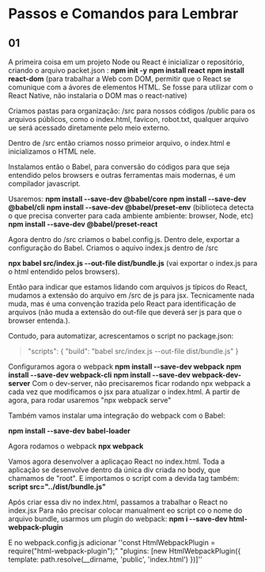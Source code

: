 # Passos e Comandos para Lembrar

## 01

A primeira coisa em um projeto Node ou React é inicializar o repositório, criando o arquivo packet.json : **npm init -y**
**npm install react**
**npm install react-dom** (para trabalhar a Web com DOM, permitir que o React se comunique com a ávores de elementos HTML. Se fosse para utilizar com o React Native, não instalaria o DOM mas o react-native)

Criamos pastas para organização:
/src para nossos códigos
/public para os arquivos públicos, como o index.html, favicon, robot.txt, qualquer arquivo ue será acessado diretamente pelo meio externo.

Dentro de /src então criamos nosso primeior arquivo, o index.html e inicializamos o HTML nele.

Instalamos então o Babel, para conversão do códigos para que seja entendido pelos browsers e outras ferramentas mais modernas, é um compilador javascript.

Usaremos: 
**npm install --save-dev @babel/core**
**npm install --save-dev @babel/cli**
**npm install --save-dev @babel/preset-env** (biblioteca detecta o que precisa converter para cada ambiente ambiente: browser, Node, etc)
**npm install --save-dev @babel/preset-react**

Agora dentro do /src criamos o babel.config.js. Dentro dele, exportar a configuração do Babel.
Criamos o aquivo index.js dentro de /src

**npx babel src/index.js --out-file dist/bundle.js** (vai exportar o index.js para o html entendido pelos browsers).

Então para indicar que estamos lidando com arquivos js típicos do React, mudamos a extensão do arquivo em /src de js para jsx. Tecnicamente nada muda, mas é uma convenção trazida pelo React para identificação de arquivos (não muda a extensão do out-file que deverá ser js para que o browser entenda.).

Contudo, para automatizar, acrescentamos o script no package.json:
>"scripts": {
>  "build": "babel src/index.js --out-file dist/bundle.js"
>}

Configuramos agora o webpack
**npm install --save-dev webpack**
**npm install --save-dev webpack-cli**
**npm install  --save-dev webpack-dev-server**
Com o dev-server, não precisaremos ficar rodando npx webpack a cada vez que modificamos o jsx para atualizar o index.html. A partir de agora, para rodar usaremos "npx webpack serve"

Também vamos instalar uma integração do webpack com o Babel:

**npm install --save-dev babel-loader**

Agora rodamos o webpack
**npx webpack**

Vamos agora desenvolver a aplicaçao React no index.html.
Toda a aplicação se desenvolve dentro da única div criada no body, que chamamos de "root". E importamos o script com a devida tag também:
**script src="../dist/bundle.js"**  

Após criar essa div no index.html, passamos a trabalhar o React no index.jsx
Para não precisar colocar manualment eo script co o nome do arquivo bundle, usarmos um plugin do webpack:
**npm i --save-dev html-webpack-plugin**  

E no webpack.config.js adicionar ''const HtmlWebpackPlugin = require("html-webpack-plugin");"
"plugins: [new HtmlWebpackPlugin({
    template: path.resolve(__dirname, 'public', 'index.html')
  })]''

